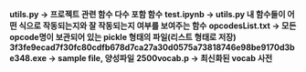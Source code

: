 **utils.py -> 프로젝트 관련 함수 다수 포함 함수**
**test.ipynb -> utils.py 내 함수들이 어떤 식으로 작동되는지와 잘 작동되는지 여부를 보여주는 함수**
**opcodesList.txt -> 모든 opcode명이 보관되어 있는 pickle 형태의 파일(리스트 형태로 저장)**
**3f3fe9ecad7f30fc80cdfb678d7ca27a30d0575a73818746e98be9170d3be348.exe -> sample file, 양성파일**
**2500vocab.p -> 최신화된 vocab 사전**
